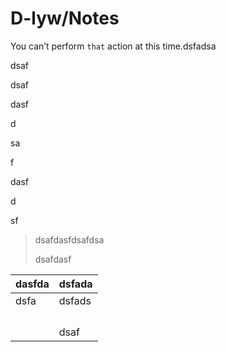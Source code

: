 # D-lyw/Notes

 You can’t perform `that` action at this time.dsfadsa

dsaf



dsaf



dasf

d

sa

f





dasf

d

sf

> dsafdasfdsafdsa
>
> dsafdasf

| dasfda | dsfada |
| :--- | :--- |
| dsfa | dsfads |
|  |  |
|  |  |
|  |  |
|  |  |
|  | dsaf |

